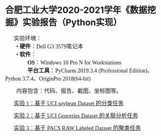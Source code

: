 # 合肥工业大学2020-2021学年《数据挖掘》实验报告（Python实现）<br>
&emsp;&emsp;<font size =4 face=宋体>实验环境：</font><br>
<font size =4 face=宋体>&emsp;&emsp;• <b>硬件</b>：Dell G3 3579笔记本<br>
&emsp;&emsp;•	<b>软件</b>：<br>
		&emsp;&emsp;&emsp;&emsp;<b>OS</b>：Windows 10 Pro N for Workstations<br>
		&emsp;&emsp;&emsp;&emsp;<b>平台工具</b>：PyCharm 2019.3.4 (Professional Edition)、Python 3.7.4、OriginPro 2018(64-bit)<br>
</font>

<font size =4 face=宋体>&emsp;&emsp;内容包含：代码、报告、截图、坐标图等。<br>
</font>


&emsp;&emsp;<font size =4 face=宋体>[实验 1：基于 UCI soybean Dataset 的分类任务](https://github.com/25thengineer/Data_Mining_Experiment/tree/master/code/H1_1)</font><br>

&emsp;&emsp;<font size =4 face=宋体>[实验 2：基于 UCI Groceries Dataset 的关联分析任务](https://github.com/25thengineer/Data_Mining_Experiment/tree/master/code/H2_2)</font><br>

&emsp;&emsp;<font size =4 face=宋体>[实验 3：基于 PACS RAW Labeled Dataset 的聚类任务](https://github.com/25thengineer/Data_Mining_Experiment/tree/master/code/H3)</font><br>